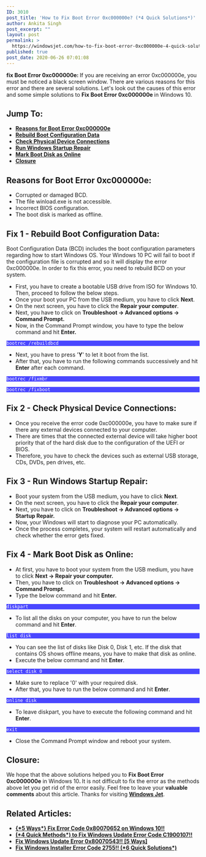 ```yaml
---
ID: 3010
post_title: 'How to Fix Boot Error 0xc000000e? (*4 Quick Solutions*)'
author: Ankita Singh
post_excerpt: ""
layout: post
permalink: >
  https://windowsjet.com/how-to-fix-boot-error-0xc000000e-4-quick-solutions-3010/
published: true
post_date: 2020-06-26 07:01:08
---
```

<strong><span class="dropcap dropcap1">f</span></strong><strong>ix Boot Error 0xc000000e: </strong>If you are receiving an error 0xc000000e, you must be noticed a black screen window. There are various reasons for this error and there are several solutions. Let's look out the causes of this error and some simple solutions to <strong>Fix Boot Error 0xc000000e </strong>in Windows 10.
<h2>Jump To:</h2>
<ul>
 	<li><strong><a href="#1">Reasons for Boot Error 0xc000000e</a></strong></li>
 	<li><strong><a href="#2">Rebuild Boot Configuration Data</a></strong></li>
 	<li><strong><a href="#3">Check Physical Device Connections</a></strong></li>
 	<li><strong><a href="#4">Run Windows Startup Repair</a></strong></li>
 	<li><strong><a href="#5">Mark Boot Disk as Online</a></strong></li>
 	<li><strong><a href="#6">Closure</a></strong></li>
</ul>
<h2 id="1">Reasons for Boot Error 0xc000000e:</h2>
<ul>
 	<li>Corrupted or damaged BCD.</li>
 	<li>The file winload.exe is not accessible.</li>
 	<li>Incorrect BIOS configuration.</li>
 	<li>The boot disk is marked as offline.</li>
</ul>
<h2 id="2">Fix 1 - Rebuild Boot Configuration Data:</h2>
Boot Configuration Data (BCD) includes the boot configuration parameters regarding how to start Windows OS. Your Windows 10 PC will fail to boot if the configuration file is corrupted and so it will display the error 0xc000000e. In order to fix this error, you need to rebuild BCD on your system.
<ul>
 	<li>First, you have to create a bootable USB drive from ISO for Windows 10. Then, proceed to follow the below steps.</li>
 	<li>Once your boot your PC from the USB medium, you have to click <strong>Next</strong>.</li>
 	<li>On the next screen, you have to click the <strong>Repair your computer</strong>.</li>
 	<li>Next, you have to click on <strong>Troubleshoot -&gt; Advanced options -&gt; Command Prompt.</strong></li>
 	<li>Now, in the Command Prompt window, you have to type the below command and hit <strong>Enter.</strong></li>
</ul>
<p style="background: #4a47ff;"><code style="background: #4a47ff; color: white;">bootrec /rebuildbcd</code></p>

<ul>
 	<li>Next, you have to press '<strong>Y</strong>' to let it boot from the list.</li>
 	<li>After that, you have to run the following commands successively and hit <strong>Enter</strong> after each command.</li>
</ul>
<p style="background: #4a47ff;"><code style="background: #4a47ff; color: white;">bootrec /fixmbr</code></p>
<p style="background: #4a47ff;"><code style="background: #4a47ff; color: white;">bootrec /fixboot</code></p>

<h2 id="3">Fix 2 - Check Physical Device Connections:</h2>
<ul>
 	<li>Once you receive the error code 0xc000000e, you have to make sure if there any external devices connected to your computer.</li>
 	<li>There are times that the connected external device will take higher boot priority that of the hard disk due to the configuration of the UEFI or BIOS.</li>
 	<li>Therefore, you have to check the devices such as external USB storage, CDs, DVDs, pen drives, etc.</li>
</ul>
<h2 id="4">Fix 3 - Run Windows Startup Repair:</h2>
<ul>
 	<li>Boot your system from the USB medium, you have to click <strong>Next</strong>.</li>
 	<li>On the next screen, you have to click the <strong>Repair your computer</strong>.</li>
 	<li>Next, you have to click on <strong>Troubleshoot -&gt; Advanced options -&gt; Startup Repair.</strong></li>
 	<li>Now, your Windows will start to diagnose your PC automatically.</li>
 	<li>Once the process completes, your system will restart automatically and check whether the error gets fixed.</li>
</ul>
<h2 id="5">Fix 4 - Mark Boot Disk as Online:</h2>
<ul>
 	<li>At first, you have to boot your system from the USB medium, you have to click <strong>Next -&gt; Repair your computer. </strong></li>
 	<li>Then, you have to click on <strong>Troubleshoot -&gt; Advanced options -&gt; Command Prompt.</strong></li>
 	<li>Type the below command and hit <strong>Enter.</strong></li>
</ul>
<p style="background: #4a47ff;"><code style="background: #4a47ff; color: white;">diskpart</code></p>

<ul>
 	<li>To list all the disks on your computer, you have to run the below command and hit <strong>Enter</strong>.</li>
</ul>
<p style="background: #4a47ff;"><code style="background: #4a47ff; color: white;">list disk</code></p>

<ul>
 	<li>You can see the list of disks like Disk 0, Disk 1, etc. If the disk that contains OS shows offline means, you have to make that disk as online.</li>
 	<li>Execute the below command and hit <strong>Enter</strong>.</li>
</ul>
<p style="background: #4a47ff;"><code style="background: #4a47ff; color: white;">select disk 0</code></p>

<ul>
 	<li>Make sure to replace '0' with your required disk.</li>
 	<li>After that, you have to run the below command and hit <strong>Enter</strong>.</li>
</ul>
<p style="background: #4a47ff;"><code style="background: #4a47ff; color: white;">online disk</code></p>

<ul>
 	<li>To leave diskpart, you have to execute the following command and hit <strong>Enter</strong>.</li>
</ul>
<p style="background: #4a47ff;"><code style="background: #4a47ff; color: white;">exit</code></p>

<ul>
 	<li>Close the Command Prompt window and reboot your system.</li>
</ul>
<h2 id="6">Closure:</h2>
We hope that the above solutions helped you to <strong>Fix Boot Error 0xc000000e</strong> in Windows 10<strong>. </strong>It is not difficult to fix the error as the methods above let you get rid of the error easily. Feel free to leave your <strong>valuable comments</strong> about this article. Thanks for visiting <a href="https://windowsjet.com/"><strong>Windows Jet</strong></a>.
<h2>Related Articles:</h2>
<ul>
 	<li><strong><a class="LinkSuggestion__Link-sc-1mdih4x-2 jZPuuT" href="https://windowsjet.com/5-ways-fix-error-code-0x80070652-on-windows-10-2929/" target="_blank" rel="noopener noreferrer">{*5 Ways*} Fix Error Code 0x80070652 on Windows 10!!</a></strong></li>
 	<li><strong><a class="LinkSuggestion__Link-sc-1mdih4x-2 jZPuuT" href="https://windowsjet.com/4-quick-methods-to-fix-windows-update-error-code-c1900107-2600/" target="_blank" rel="noopener noreferrer">(*4 Quick Methods*) to Fix Windows Update Error Code C1900107!!</a></strong></li>
 	<li><strong><a class="LinkSuggestion__Link-sc-1mdih4x-2 jZPuuT" href="https://windowsjet.com/fix-windows-update-error-0x80070543-5-ways-2953/" target="_blank" rel="noopener noreferrer">Fix Windows Update Error 0x80070543!! [5 Ways]</a></strong></li>
 	<li><strong><a class="LinkSuggestion__Link-sc-1mdih4x-2 jZPuuT" href="https://windowsjet.com/6-quick-solutions-fix-windows-installer-error-code-2755-2870/" target="_blank" rel="noopener noreferrer">Fix Windows Installer Error Code 2755!! (*6 Quick Solutions*)</a></strong></li>
</ul>